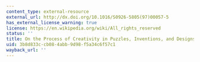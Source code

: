 ```yaml
---
content_type: external-resource
external_url: http://dx.doi.org/10.1016/S0926-5805(97)00057-5
has_external_license_warning: true
license: https://en.wikipedia.org/wiki/All_rights_reserved
status: ''
title: On the Process of Creativity in Puzzles, Inventions, and Designs
uid: 3b8d833c-cb08-4abb-9d98-f5a34c6f57c1
wayback_url: ''
---
```

